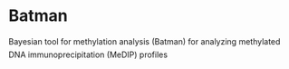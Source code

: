 # Batman

Bayesian tool for methylation analysis (Batman) for analyzing methylated DNA immunoprecipitation (MeDIP) profiles
